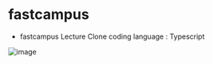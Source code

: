 # fastcampus
* fastcampus Lecture Clone coding
language : Typescript 

![image](https://user-images.githubusercontent.com/64457004/141491477-49b84aa0-f64c-4445-b52e-dc86de766537.png)
